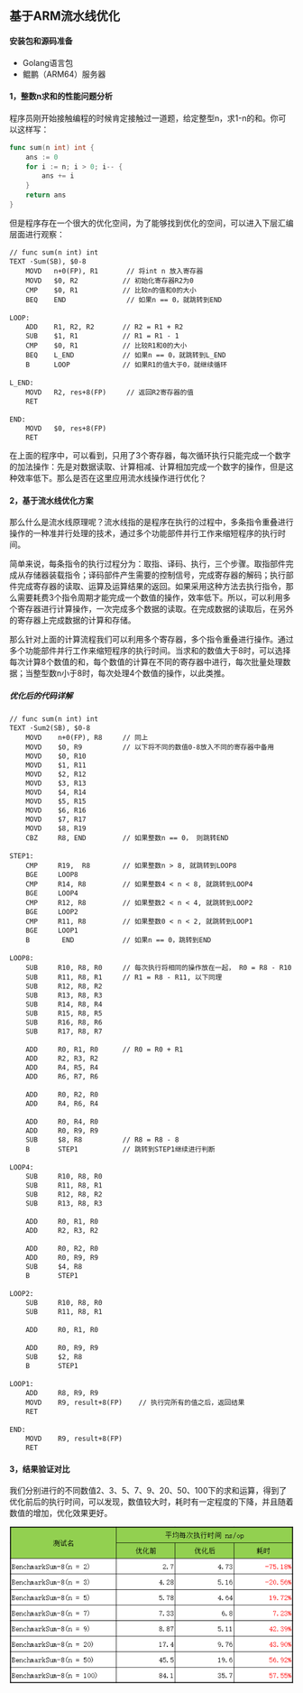 ## 基于ARM流水线优化

#### 安装包和源码准备

- Golang语言包
- 鲲鹏（ARM64）服务器

#### 1，整数n求和的性能问题分析

程序员刚开始接触编程的时候肯定接触过一道题，给定整型n，求1-n的和。你可以这样写：

```go
func sum(n int) int {
	ans := 0
	for i := n; i > 0; i-- {
		ans += i
	}
	return ans
}
```

但是程序存在一个很大的优化空间，为了能够找到优化的空间，可以进入下层汇编层面进行观察：

```assembly
// func sum(n int) int
TEXT ·Sum(SB), $0-8
	MOVD   n+0(FP), R1 		 // 将int n 放入寄存器
	MOVD   $0, R2			// 初始化寄存器R2为0
	CMP    $0, R1			// 比较n的值和0的大小
	BEQ    END               // 如果n == 0，就跳转到END

LOOP:
	ADD    R1, R2, R2		// R2 = R1 + R2
	SUB    $1, R1		    // R1 = R1 - 1
	CMP    $0, R1			// 比较R1和0的大小
	BEQ	   L_END 			// 如果n == 0，就跳转到L_END
	B      LOOP				// 如果R1的值大于0，就继续循环
	
L_END:
	MOVD   R2, res+8(FP)	 // 返回R2寄存器的值
	RET

END:
	MOVD   $0, res+8(FP)
	RET
```

在上面的程序中，可以看到，只用了3个寄存器，每次循环执行只能完成一个数字的加法操作：先是对数据读取、计算相减、计算相加完成一个数字的操作，但是这种效率低下。那么是否在这里应用流水线操作进行优化？

#### 2，基于流水线优化方案

那么什么是流水线原理呢？流水线指的是程序在执行的过程中，多条指令重叠进行操作的一种准并行处理的技术，通过多个功能部件并行工作来缩短程序的执行时间。

简单来说，每条指令的执行过程分为：取指、译码、执行，三个步骤。取指部件完成从存储器装载指令；译码部件产生需要的控制信号，完成寄存器的解码；执行部件完成寄存器的读取、运算及运算结果的返回。如果采用这种方法去执行指令，那么需要耗费3个指令周期才能完成一个数值的操作，效率低下。所以，可以利用多个寄存器进行计算操作，一次完成多个数据的读取。在完成数据的读取后，在另外的寄存器上完成数据的计算和存储。

那么针对上面的计算流程我们可以利用多个寄存器，多个指令重叠进行操作。通过多个功能部件并行工作来缩短程序的执行时间。当求和的数值大于8时，可以选择每次计算8个数值的和，每个数值的计算在不同的寄存器中进行，每次批量处理数据；当整型数n小于8时，每次处理4个数值的操作，以此类推。

##### 优化后的代码详解

```assembly
// func sum(n int) int
TEXT ·Sum2(SB), $0-8
	MOVD    n+0(FP), R8		// 同上
	MOVD    $0, R9			// 以下将不同的数值0-8放入不同的寄存器中备用
	MOVD    $0, R10
	MOVD    $1, R11
	MOVD    $2, R12
	MOVD    $3, R13
	MOVD    $4, R14
	MOVD    $5, R15
	MOVD    $6, R16
	MOVD    $7, R17
	MOVD    $8, R19	
	CBZ   	R8, END   		// 如果整数n == 0， 则跳转END
	
STEP1:
	CMP		R19,  R8		// 如果整数n > 8, 就跳转到LOOP8
	BGE		LOOP8       
	CMP		R14, R8		 	// 如果整数4 < n < 8, 就跳转到LOOP4
	BGE		LOOP4
	CMP		R12, R8			// 如果整数2 < n < 4, 就跳转到LOOP2
	BGE		LOOP2
	CMP		R11, R8			// 如果整数0 < n < 2, 就跳转到LOOP1
	BGE		LOOP1
	B        END			// 如果n == 0，跳转到END
	
LOOP8:
	SUB		R10, R8, R0		// 每次执行将相同的操作放在一起， R0 = R8 - R10
	SUB		R11, R8, R1		// R1 = R8 - R11, 以下同理
	SUB		R12, R8, R2
	SUB		R13, R8, R3
	SUB		R14, R8, R4
	SUB		R15, R8, R5
	SUB		R16, R8, R6
	SUB		R17, R8, R7
	
	ADD		R0, R1, R0		// R0 = R0 + R1
	ADD		R2, R3, R2
	ADD		R4, R5, R4
	ADD		R6, R7, R6
	
	ADD		R0, R2, R0
	ADD		R4, R6, R4
	
	ADD		R0, R4, R0
	ADD		R0, R9, R9
	SUB		$8, R8			// R8 = R8 - 8
	B		STEP1			// 跳转到STEP1继续进行判断
	
LOOP4:
	SUB		R10, R8, R0
	SUB		R11, R8, R1
	SUB		R12, R8, R2
	SUB		R13, R8, R3
	
	ADD		R0, R1, R0
	ADD		R2, R3, R2
	
	ADD		R0, R2, R0
	ADD		R0, R9, R9
	SUB     $4, R8
	B		STEP1
	
LOOP2:
	SUB		R10, R8, R0
	SUB		R11, R8, R1
	
	ADD		R0, R1, R0
	
	ADD		R0, R9, R9
	SUB     $2, R8
	B		STEP1
	
LOOP1:	
	ADD		R8, R9, R9
	MOVD  	R9, result+8(FP)	// 执行完所有的值之后，返回结果
	RET
	
END:
	MOVD  	R9, result+8(FP)
	RET
```

#### 3，结果验证对比

我们分别进行的不同数值2、3、5、7、9、20、50、100下的求和运算，得到了优化前后的执行时间，可以发现，数值较大时，耗时有一定程度的下降，并且随着数值的增加，优化效果更好。

![Performance_comparison](image/Performance_comparison.png)











































